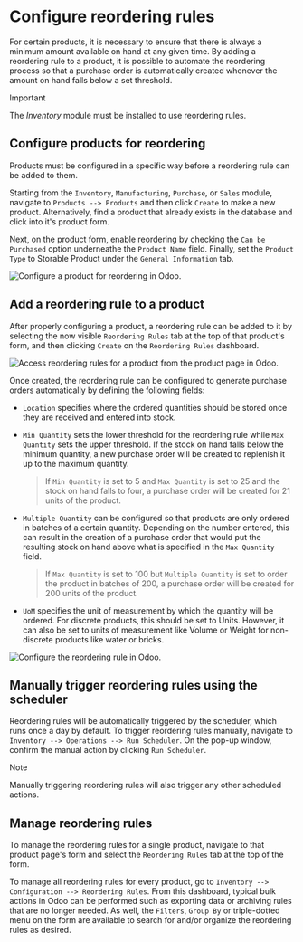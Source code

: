 # Configure reordering rules

For certain products, it is necessary to ensure that there is always a
minimum amount available on hand at any given time. By adding a
reordering rule to a product, it is possible to automate the reordering
process so that a purchase order is automatically created whenever the
amount on hand falls below a set threshold.

<div class="important">

<div class="title">

Important

</div>

The *Inventory* module must be installed to use reordering rules.

</div>

## Configure products for reordering

Products must be configured in a specific way before a reordering rule
can be added to them.

Starting from the `Inventory`, `Manufacturing`, `Purchase`, or `Sales`
module, navigate to `Products
--> Products` and then click `Create` to make a new product.
Alternatively, find a product that already exists in the database and
click into it's product form.

Next, on the product form, enable reordering by checking the `Can be
Purchased` option underneathe the `Product Name` field. Finally, set the
`Product Type` to <span class="title-ref">Storable Product</span> under
the `General Information` tab.

![Configure a product for reordering in
Odoo.](reordering/product-configured-for-reordering.png)

## Add a reordering rule to a product

After properly configuring a product, a reordering rule can be added to
it by selecting the now visible `Reordering Rules` tab at the top of
that product's form, and then clicking `Create` on the `Reordering
Rules` dashboard.

![Access reordering rules for a product from the product page in
Odoo.](reordering/reordering-rules-tab.png)

Once created, the reordering rule can be configured to generate purchase
orders automatically by defining the following fields:

  - `Location` specifies where the ordered quantities should be stored
    once they are received and entered into stock.

  - `Min Quantity` sets the lower threshold for the reordering rule
    while `Max
    Quantity` sets the upper threshold. If the stock on hand falls below
    the minimum quantity, a new purchase order will be created to
    replenish it up to the maximum quantity.
    
    > 
    > 
    > <div class="example">
    > 
    > If `Min Quantity` is set to <span class="title-ref">5</span> and
    > `Max Quantity` is set to <span class="title-ref">25</span> and the
    > stock on hand falls to four, a purchase order will be created for
    > 21 units of the product.
    > 
    > </div>

  - `Multiple Quantity` can be configured so that products are only
    ordered in batches of a certain quantity. Depending on the number
    entered, this can result in the creation of a purchase order that
    would put the resulting stock on hand above what is specified in the
    `Max
    Quantity` field.
    
    > 
    > 
    > <div class="example">
    > 
    > If `Max Quantity` is set to <span class="title-ref">100</span> but
    > `Multiple Quantity` is set to order the product in batches of
    > <span class="title-ref">200</span>, a purchase order will be
    > created for 200 units of the product.
    > 
    > </div>

  - `UoM` specifies the unit of measurement by which the quantity will
    be ordered. For discrete products, this should be set to
    <span class="title-ref">Units</span>. However, it can also be set to
    units of measurement like <span class="title-ref">Volume</span> or
    <span class="title-ref">Weight</span> for non-discrete products like
    water or bricks.

![Configure the reordering rule in
Odoo.](reordering/reordering-rule-configuration.png)

## Manually trigger reordering rules using the scheduler

Reordering rules will be automatically triggered by the scheduler, which
runs once a day by default. To trigger reordering rules manually,
navigate to `Inventory --> Operations
--> Run Scheduler`. On the pop-up window, confirm the manual action by
clicking `Run
Scheduler`.

<div class="note">

<div class="title">

Note

</div>

Manually triggering reordering rules will also trigger any other
scheduled actions.

</div>

## Manage reordering rules

To manage the reordering rules for a single product, navigate to that
product page's form and select the `Reordering Rules` tab at the top of
the form.

To manage all reordering rules for every product, go to `Inventory -->
Configuration
--> Reordering Rules`. From this dashboard, typical bulk actions in Odoo
can be performed such as exporting data or archiving rules that are no
longer needed. As well, the `Filters`, `Group By` or triple-dotted menu
on the form are available to search for and/or organize the reordering
rules as desired.
